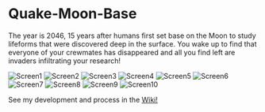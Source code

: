 # Quake-Moon-Base

The year is 2046, 15 years after humans first set base on the Moon to study lifeforms that were discovered deep in the surface. You wake up to find that everyone of your crewmates has disappeared and all you find left are invaders infiltrating your research!

![Screen1](https://media.discordapp.net/attachments/781063242042572810/790828437568749588/unknown.png?width=1246&height=701)
![Screen2](https://media.discordapp.net/attachments/781063242042572810/790831358120296468/spasm0006.png?width=720&height=405)
![Screen3](https://media.discordapp.net/attachments/781063242042572810/790830312506261534/spasm0001.png?width=720&height=405)
![Screen4](https://media.discordapp.net/attachments/781063242042572810/790829963367940136/spasm0000.png?width=720&height=405)
![Screen5](https://media.discordapp.net/attachments/781063242042572810/790830592744620032/spasm0002.png?width=720&height=405)
![Screen6](https://media.discordapp.net/attachments/781063242042572810/790831329231110154/spasm0003.png?width=720&height=405)
![Screen7](https://media.discordapp.net/attachments/781063242042572810/790831351380049930/spasm0004.png?width=720&height=405)
![Screen8](https://media.discordapp.net/attachments/781063242042572810/790831329231110154/spasm0003.png?width=720&height=405)
![Screen9](https://media.discordapp.net/attachments/781063242042572810/790831353775521842/spasm0005.png?width=720&height=405)
![Screen10](https://media.discordapp.net/attachments/781063242042572810/790831361661337660/spasm0007.png?width=720&height=405)

See my development and process in the [Wiki!](https://github.com/andyocampo/Quake-Moon-Base/wiki)
